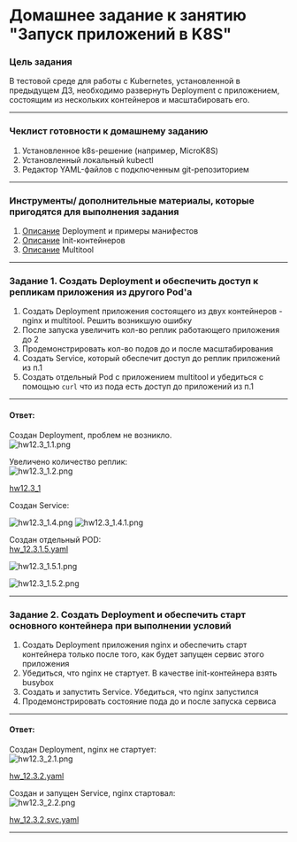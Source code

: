 # Домашнее задание к занятию "Запуск приложений в K8S"

### Цель задания

В тестовой среде для работы с Kubernetes, установленной в предыдущем ДЗ, необходимо развернуть Deployment с приложением, состоящим из нескольких контейнеров и масштабировать его.

------

### Чеклист готовности к домашнему заданию

1. Установленное k8s-решение (например, MicroK8S)
2. Установленный локальный kubectl
3. Редактор YAML-файлов с подключенным git-репозиторием

------

### Инструменты/ дополнительные материалы, которые пригодятся для выполнения задания

1. [Описание](https://kubernetes.io/docs/concepts/workloads/controllers/deployment/) Deployment и примеры манифестов
2. [Описание](https://kubernetes.io/docs/concepts/workloads/pods/init-containers/) Init-контейнеров
3. [Описание](https://github.com/wbitt/Network-MultiTool) Multitool

------

### Задание 1. Создать Deployment и обеспечить доступ к репликам приложения из другого Pod'а

1. Создать Deployment приложения состоящего из двух контейнеров - nginx и multitool. Решить возникшую ошибку
2. После запуска увеличить кол-во реплик работающего приложения до 2
3. Продемонстрировать кол-во подов до и после масштабирования
4. Создать Service, который обеспечит доступ до реплик приложений из п.1
5. Создать отдельный Pod с приложением multitool и убедиться с помощью `curl` что из пода есть доступ до приложений из п.1

------

#### Ответ:  
Создан Deployment, проблем не возникло.  
![hw12.3_1.1.png](https://github.com/le0lex/devops-netology/blob/main/screen/hw12.3_1.1.png)

Увеличено количество реплик:  
![hw12.3_1.2.png](https://github.com/le0lex/devops-netology/blob/main/screen/hw12.3_1.2.png)

[hw12.3_1](https://github.com/le0lex/devops-netology/blob/1069fb2000c8368defbed40bdb17a6f4547dac91/HW_12.3/hw12.3_1.yaml)  

Создан Service:  

![hw12.3_1.4.png](https://github.com/le0lex/devops-netology/blob/main/screen/hw12.3_1.4.png)
![hw12.3_1.4.1.png](https://github.com/le0lex/devops-netology/blob/main/screen/hw12.3_1.4.1.png)

Создан отдельный POD:  
[hw_12.3.1.5.yaml](https://github.com/le0lex/devops-netology/blob/1069fb2000c8368defbed40bdb17a6f4547dac91/HW_12.3/hw12.3_1.yaml)

![hw12.3_1.5.1.png](https://github.com/le0lex/devops-netology/blob/main/screen/hw12.3_1.5.1.png)

![hw12.3_1.5.2.png](https://github.com/le0lex/devops-netology/blob/main/screen/hw12.3_1.5.2.png)

------

### Задание 2. Создать Deployment и обеспечить старт основного контейнера при выполнении условий

1. Создать Deployment приложения nginx и обеспечить старт контейнера только после того, как будет запущен сервис этого приложения
2. Убедиться, что nginx не стартует. В качестве init-контейнера взять busybox
3. Создать и запустить Service. Убедиться, что nginx запустился
4. Продемонстрировать состояние пода до и после запуска сервиса

------

#### Ответ: 
Создан Deployment, nginx не стартует:  
![hw12.3_2.1.png](https://github.com/le0lex/devops-netology/blob/main/screen/hw12.3_2.1.png)

[hw_12.3.2.yaml](https://github.com/le0lex/devops-netology/blob/1069fb2000c8368defbed40bdb17a6f4547dac91/HW_12.3/hw_12.3.2.yaml)

Создан и запущен Service, nginx стартовал:  
![hw12.3_2.2.png](https://github.com/le0lex/devops-netology/blob/main/screen/hw12.3_2.2.png)

[hw_12.3.2.svc.yaml](https://github.com/le0lex/devops-netology/blob/1069fb2000c8368defbed40bdb17a6f4547dac91/HW_12.3/hw_12.3.2.svc.yaml)

-----
